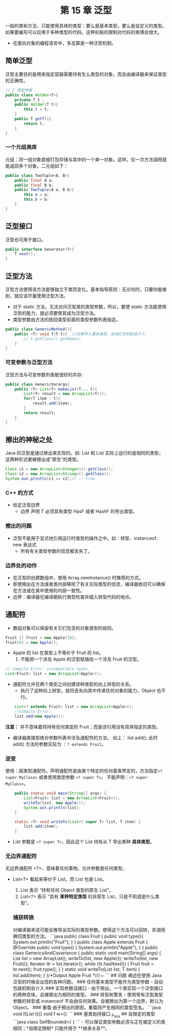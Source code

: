 # <center> 第 15 章 泛型 </center> 
一般的类和方法，只能使用具体的类型：要么是基本类型，要么是自定义的类型。如果要编写可以应用于多种类型的代码，这种刻板的限制对代码的束缚会很大。<br>
- 在面向对象的编程语言中，多态算是一种泛型机制。
## 简单泛型
泛型主要目的是用来指定容器需要持有生么类型的对象，而且由编译器来保证类型的正确性。
```java
// T 类型参数
public class Holder<T>{
    private T t ;
    public Holder(T t){
        this.t = t;
    }
    public T getT(){
        return t;
    }
}

```

### 一个元组类库
元组：将一组对象直接打包存储与其中的一个单一对象。这样，仅一次方法调用就能返回多个对象。二元组如下：

```java
public class TwoTuple<A, B>{
    public final A a;
    public final B b;
    public TwoTuple(A a, B b){
        this.a = a;
        this.b = b;
    }
}
```

## 泛型接口
泛型也可用于接口。
```java
public interface Generator<T>{
    T next();
}
```

## 泛型方法
泛型方法使得该方法能够独立于类而变化。基本指导原则：无论何时，只要你能做到，就应该尽量使用泛型方法。
- 对于 static 方法，无法访问泛型类的类型参数，所以，要使 static 方法能使用泛型的能力，就必须要使其成为泛型方法。
- 类型参数由方法的放回类型前面的类型参数列表指定。
```java
public class GenericMethod(){
    public <T> void f(T t){  //如果传入基本类型，自动打包机制会介入
        // t.getClass().getName()
    }
}

```
### 可变参数与泛型方法
泛型方法与可变参数列表能很好的共存:
```java
public class GenericVarargs{
    public <T> List<T> makeList(T... t){
        List<T> result = new ArrayList<T>();
        for(T item : t){
            result.add(item);
        }
        return result;
    }
}
```

## 擦出的神秘之处
Java 的泛型是通过擦出来实现的。如: List<String> 和 List<Integer> 实际上运行的是相同的类型，这两种形式都被擦出成“原生”的类型。
```java
Class c1 = new ArrayList<Integer>().getClass();
Class c2 = new ArrayList<String>().getClass();
System.out.println(c1 == c2);// :~ true
```

### C++ 的方式
- 给定泛型边界
    - 边界 <T extends HasF> 声明 T 必须具有类型 HasF 或者 HashF 的导出类型。

### 擦出的问题
- 泛型不能用于显式地引用运行时类型的操作之中。如：转型、instanceof、new 表达式
    - 所有有关类型参数的信息都丢失了。
### 边界处的动作
- 在泛型的创建数组中，使用 Array.newInstance() 时推荐的方式。
- 即使擦出在方法或者类内部移除了有关实际类型的信息，编译器依旧可以确保在方法或在类中使用的内部一致性。
- 边界：编译器在编译期执行类型检查并插入转型代码的地点。  

## 通配符
- 数组对象可以保留有关它们包含的对象类型的规则。
```java
Fruit [] fruit = new Apple[10];
fruit[0] = new Apple();
```

- Apple 的 list 在类型上不等价于 Fruit 的 list。
    1. 不能把一个涉及 Apple 的泛型赋值给一个涉及 Fruit 的泛型。
```java
// compile Error: incompatible types
List<Fruit> list = new ArrayList<Apple>(); 

```
- 通配符允许在两个类型之间创建谬种类型的向上转型的关系。
    - 执行了这种向上转型，就将丢失向其中传递任何对象的能力，Object 也不行。
```java
    List<? extends Fruit> list = new ArrayList<Apple>(); 
    //Compile Error: 
    list.add(new Apple()); 
```
**注意：** 并不意味着将持有任何类型的 Fruit；而是该引用没有具体指定的类型。
- 编译器直接拒绝对参数列表中涉及通配符的方法。 如上： list.add(); 此时 add() 方法的参数实际为 ：`? extends Fruit`。

### 逆变
使用：超类型通配符。声明通配符是由某个特定的任何基类界定的，方法指定`<? super MyClass>` 或者使用类型参数 `<? super T>`。 不能声明：`<? super MyClass>`。
```java
    public static void main(String[] args) {
        List<Fruit> list = new ArrayList<Fruit>();
        writeTo(list, new Apple());
        System.out.println(list);
    }

    static <T> void writeTo(List<? super T> list, T item) {
        list.add(item);
    }
```
- List 参数是 `<? super T>`，因此这个 List 持有从 T 导出某种 **具体类型**。 
### 无边界通配符
无边界通配符 <?>，意味着任何事物。允许参数是任何类型。
- List<?> 看起来等价于 List<Object>，而 List 也是 List<Object>。
    1. List 表示 “持有任何 Object 类型的原生 List”。
    2. List<?> 表示 “具有 **某种特定类型** 的非原生 List，只是不知道是什么类型”。

### 捕获转换
<?> 对编译器来说可能会推导出实际的类型参数。使得这个方法可以回转，并调用确切类型的方法。

```java
public class Fruit {
    public void type(){
        System.out.println("Fruit");
    }
}

public class Apple extends Fruit {

    @Override
    public void type() {
        System.out.println("Apple");
    }
}
public class GenericsAndCovariance {
    public static void main(String[] args) {
        List<Fruit> list = new ArrayList<Fruit>();
        writeTo(list, new Apple());
        writeTo(list, new Fruit());
        Iterator<Fruit> itr = list.iterator();
        while (itr.hasNext()) {
            Fruit fruit = itr.next();
            fruit.type();
        }
    }

    static <T> void writeTo(List<? super T> list, T item) {
        list.add(item);
    }
}/*Output

Apple
Fruit
*///:~

```

## 问题
阐述在使用 Java 泛型的时候会出现的各种问题。

### 任何基本类型不能作为类型参数
- 自动包装机制会介入

### 实现参数话接口
- 由于擦出，一个类实现一个泛型接口的两种变体。会被擦出为相同的类型。

### 转型和警告
- 使用带有泛型类型参数的转型或 instanceof 不会由任何效果。会被擦出为第一个边界，默认为 Object。

### 重载
由于擦出的原因，重载将产生相同的类型签名。
```java
void f(List<T> t){}
void f<List<W> w>{}
```
### 基类劫持接口 <sub>P<sub>404</sub></sub>

## 自限定的类型
```java
 class SelfBounded<T extends SelfBounded<T>>{

 }
```
- 可以保证类型参数必须与正在被定义的类相同；*自限定限制* 只能作用于 **继承关系**。